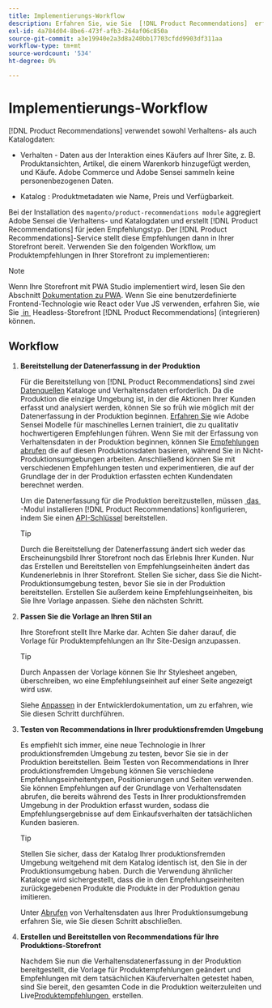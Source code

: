```yaml
---
title: Implementierungs-Workflow
description: Erfahren Sie, wie Sie  [!DNL Product Recommendations]  erfolgreich in Ihrer Storefront implementieren.
exl-id: 4a784d04-8be6-473f-afb3-264af06c850a
source-git-commit: a3e19940e2a3d8a240bb17703cfdd9903df311aa
workflow-type: tm+mt
source-wordcount: '534'
ht-degree: 0%

---
```


# Implementierungs-Workflow

[!DNL Product Recommendations] verwendet sowohl Verhaltens- als auch Katalogdaten:

- Verhalten - Daten aus der Interaktion eines Käufers auf Ihrer Site, z. B. Produktansichten, Artikel, die einem Warenkorb hinzugefügt werden, und Käufe. Adobe Commerce und Adobe Sensei sammeln keine personenbezogenen Daten.

- Katalog : Produktmetadaten wie Name, Preis und Verfügbarkeit.

Bei der Installation des `magento/product-recommendations module` aggregiert Adobe Sensei die Verhaltens- und Katalogdaten und erstellt [!DNL Product Recommendations] für jeden Empfehlungstyp. Der [!DNL Product Recommendations]-Service stellt diese Empfehlungen dann in Ihrer Storefront bereit. Verwenden Sie den folgenden Workflow, um Produktempfehlungen in Ihrer Storefront zu implementieren:

>[!NOTE]
>
> Wenn Ihre Storefront mit PWA Studio implementiert wird, lesen Sie den Abschnitt [Dokumentation zu PWA](https://developer.adobe.com/commerce/pwa-studio/integrations/product-recommendations/). Wenn Sie eine benutzerdefinierte Frontend-Technologie wie React oder Vue JS verwenden, erfahren Sie, wie Sie [&#x200B; in &#x200B;](headless.md) Headless-Storefront [!DNL Product Recommendations] (integrieren) können.

## Workflow

1. **Bereitstellung der Datenerfassung in der Produktion**

   Für die Bereitstellung von [!DNL Product Recommendations] sind zwei [Datenquellen](type.md) Kataloge und Verhaltensdaten erforderlich. Da die Produktion die einzige Umgebung ist, in der die Aktionen Ihrer Kunden erfasst und analysiert werden, können Sie so früh wie möglich mit der Datenerfassung in der Produktion beginnen. [Erfahren Sie](events.md) wie Adobe Sensei Modelle für maschinelles Lernen trainiert, die zu qualitativ hochwertigeren Empfehlungen führen. Wenn Sie mit der Erfassung von Verhaltensdaten in der Produktion beginnen, können Sie [Empfehlungen abrufen](staging-environment.md#fetch-recommendations-from-production-environment-recommended) die auf diesen Produktionsdaten basieren, während Sie in Nicht-Produktionsumgebungen arbeiten. Anschließend können Sie mit verschiedenen Empfehlungen testen und experimentieren, die auf der Grundlage der in der Produktion erfassten echten Kundendaten berechnet werden.

   Um die Datenerfassung für die Produktion bereitzustellen, müssen [&#x200B; das &#x200B;](install-configure.md)-Modul installieren [!DNL Product Recommendations] konfigurieren, indem Sie einen [API-Schlüssel](https://experienceleague.adobe.com/docs/commerce/user-guides/integration-services/saas.html?lang=de) bereitstellen.

   >[!TIP]
   >
   > Durch die Bereitstellung der Datenerfassung ändert sich weder das Erscheinungsbild Ihrer Storefront noch das Erlebnis Ihrer Kunden. Nur das Erstellen und Bereitstellen von Empfehlungseinheiten ändert das Kundenerlebnis in Ihrer Storefront. Stellen Sie sicher, dass Sie die Nicht-Produktionsumgebung testen, bevor Sie sie in der Produktion bereitstellen. Erstellen Sie außerdem keine Empfehlungseinheiten, bis Sie Ihre Vorlage anpassen. Siehe den nächsten Schritt.

1. **Passen Sie die Vorlage an Ihren Stil an**

   Ihre Storefront stellt Ihre Marke dar. Achten Sie daher darauf, die Vorlage für Produktempfehlungen an Ihr Site-Design anzupassen.

   >[!TIP]
   >
   > Durch Anpassen der Vorlage können Sie Ihr Stylesheet angeben, überschreiben, wo eine Empfehlungseinheit auf einer Seite angezeigt wird usw.

   Siehe [Anpassen](https://experienceleague.adobe.com/docs/commerce/product-recommendations/developer/customize.html?lang=de) in der Entwicklerdokumentation, um zu erfahren, wie Sie diesen Schritt durchführen.

1. **Testen von Recommendations in Ihrer produktionsfremden Umgebung**

   Es empfiehlt sich immer, eine neue Technologie in Ihrer produktionsfremden Umgebung zu testen, bevor Sie sie in der Produktion bereitstellen. Beim Testen von Recommendations in Ihrer produktionsfremden Umgebung können Sie verschiedene Empfehlungseinheitentypen, Positionierungen und Seiten verwenden. Sie können Empfehlungen auf der Grundlage von Verhaltensdaten abrufen, die bereits während des Tests in Ihrer produktionsfremden Umgebung in der Produktion erfasst wurden, sodass die Empfehlungsergebnisse auf dem Einkaufsverhalten der tatsächlichen Kunden basieren.

   >[!TIP]
   >
   > Stellen Sie sicher, dass der Katalog Ihrer produktionsfremden Umgebung weitgehend mit dem Katalog identisch ist, den Sie in der Produktionsumgebung haben. Durch die Verwendung ähnlicher Kataloge wird sichergestellt, dass die in den Empfehlungseinheiten zurückgegebenen Produkte die Produkte in der Produktion genau imitieren.

   Unter [Abrufen](staging-environment.md) von Verhaltensdaten aus Ihrer Produktionsumgebung erfahren Sie, wie Sie diesen Schritt abschließen.

1. **Erstellen und Bereitstellen von Recommendations für Ihre Produktions-Storefront**

   Nachdem Sie nun die Verhaltensdatenerfassung in der Produktion bereitgestellt, die Vorlage für Produktempfehlungen geändert und Empfehlungen mit dem tatsächlichen Käuferverhalten getestet haben, sind Sie bereit, den gesamten Code in die Produktion weiterzuleiten und Live[Produktempfehlungen &#x200B;](create.md) erstellen.
